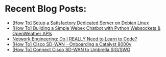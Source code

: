 # Recent Blog Posts: 

<!-- BLOG-POST-LIST:START -->
- [[How To] Setup a Satisfactory Dedicated Server on Debian Linux](https://0x2142.com/how-to-set-up-a-satisfactory-dedicated-game-server/)
- [[How To] Building a Simple Webex Chatbot with Python Websockets &amp; OpenWeather APIs](https://0x2142.com/how-to-building-a-basic-webex-chatbot/)
- [Network Engineering: Do I REALLY Need to Learn to Code?](https://0x2142.com/do-i-really-need-to-learn-to-code/)
- [[How To] Cisco SD-WAN - Onboarding a Catalyst 8000v](https://0x2142.com/how-to-cisco-sd-wan-onboarding-a-catalyst-8000v/)
- [[How To] Connect Cisco SD-WAN to Umbrella SIG/SWG](https://0x2142.com/cisco-sdwan-and-umbrella-sig-integration/)
<!-- BLOG-POST-LIST:END -->
